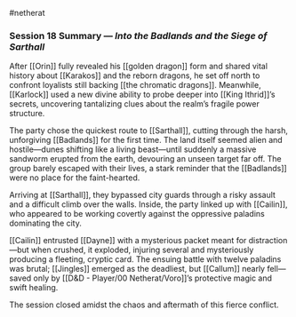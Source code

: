 #netherat
### Session 18 Summary — _Into the Badlands and the Siege of Sarthall_

After [[Orin]] fully revealed his [[golden dragon]] form and shared vital history about [[Karakos]] and the reborn dragons, he set off north to confront loyalists still backing [[the chromatic dragons]]. Meanwhile, [[Karlock]] used a new divine ability to probe deeper into [[King Ithrid]]’s secrets, uncovering tantalizing clues about the realm’s fragile power structure.

The party chose the quickest route to [[Sarthall]], cutting through the harsh, unforgiving [[Badlands]] for the first time. The land itself seemed alien and hostile—dunes shifting like a living beast—until suddenly a massive sandworm erupted from the earth, devouring an unseen target far off. The group barely escaped with their lives, a stark reminder that the [[Badlands]] were no place for the faint-hearted.

Arriving at [[Sarthall]], they bypassed city guards through a risky assault and a difficult climb over the walls. Inside, the party linked up with [[Cailin]], who appeared to be working covertly against the oppressive paladins dominating the city.

[[Cailin]] entrusted [[Dayne]] with a mysterious packet meant for distraction—but when crushed, it exploded, injuring several and mysteriously producing a fleeting, cryptic card. The ensuing battle with twelve paladins was brutal; [[Jingles]] emerged as the deadliest, but [[Callum]] nearly fell—saved only by [[D&D - Player/00 Netherat/Voro]]’s protective magic and swift healing.

The session closed amidst the chaos and aftermath of this fierce conflict.